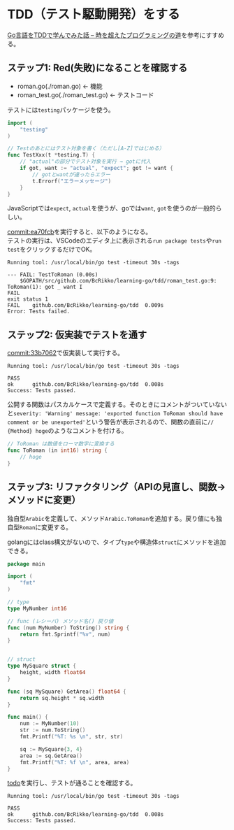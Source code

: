 TDD（テスト駆動開発）をする
====

[Go言語をTDDで学んでみた話 – 時を超えたプログラミングの道](https://twop.agile.esm.co.jp/learning-go-lang-by-tdd-8326723d9362)を参考にすすめる。


## ステップ1: Red(失敗)になることを確認する

* roman.go(./roman.go) ← 機能
* roman_test.go(./roman_test.go) ← テストコード

テストには`testing`パッケージを使う。
```go
import (
    "testing"
)

// Testのあとにはテスト対象を書く（ただし[A-Z]ではじめる）
func TestXxx(t *testing.T) {
    // "actual"の部分でテスト対象を実行 → gotに代入
    if got, want := "actual", "expect"; got != want {
        // gotとwantが違ったらエラー
        t.Errorf("エラーメッセージ")
    }
}
```

JavaScriptでは`expect`, `actual`を使うが、goでは`want`, `got`を使うのが一般的らしい。


[commit:ea70fcb](https://github.com/BcRikko/learning-go/commit/ea70fcb429bfb806cb04ee545af2e3d0ac985109)を実行すると、以下のようになる。  
テストの実行は、VSCodeのエディタ上に表示される`run package tests`や`run test`をクリックするだけでOK。
```
Running tool: /usr/local/bin/go test -timeout 30s -tags 

--- FAIL: TestToRoman (0.00s)
	$GOPATH/src/github.com/BcRikko/learning-go/tdd/roman_test.go:9: ToRoman(1): got _ want I
FAIL
exit status 1
FAIL	github.com/BcRikko/learning-go/tdd	0.009s
Error: Tests failed.
```


## ステップ2: 仮実装でテストを通す


[commit:33b7062](https://github.com/BcRikko/learning-go/commit/33b706269621daf69bd16bca5b59b2f4045c9d26)で仮実装して実行する。

```
Running tool: /usr/local/bin/go test -timeout 30s -tags 

PASS
ok  	github.com/BcRikko/learning-go/tdd	0.008s
Success: Tests passed.
```

公開する関数はパスカルケースで定義する。そのときにコメントがついていないと`severity: 'Warning' message: 'exported function ToRoman should have comment or be unexported'`という警告が表示されるので、関数の直前に`// {Method} hoge`のようなコメントを付ける。

```go
// ToRoman は数値をローマ数字に変換する
func ToRoman (in int16) string {
    // hoge
}
```


## ステップ3: リファクタリング（APIの見直し、関数→メソッドに変更）

独自型`Arabic`を定義して、メソッド`Arabic.ToRoman`を追加する。戻り値にも独自型`Roman`に変更する。

golangにはclass構文がないので、タイプ`type`や構造体`struct`にメソッドを追加できる。

```go
package main

import (
    "fmt"
)

// type
type MyNumber int16

// func (レシーバ) メソッド名() 戻り値
func (num MyNumber) ToString() string {
    return fmt.Sprintf("%v", num)
}


// struct
type MySquare struct {
    height, width float64
}

func (sq MySquare) GetArea() float64 {
    return sq.height * sq.width
}

func main() {
    num := MyNumber(10)
    str := num.ToString()
    fmt.Printf("%T: %s \n", str, str)

    sq := MySquare{3, 4}
    area := sq.GetArea()
    fmt.Printf("%T: %f \n", area, area)
}
```

[todo]()を実行し、テストが通ることを確認する。
```
Running tool: /usr/local/bin/go test -timeout 30s -tags 

PASS
ok  	github.com/BcRikko/learning-go/tdd	0.008s
Success: Tests passed.
```